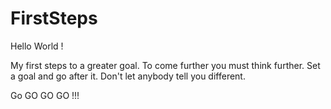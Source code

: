 # FirstSteps

Hello World !

My first steps to a greater goal. To come further you must think further.
Set a goal and go after it. Don't let anybody tell you different.

Go GO GO GO !!!
